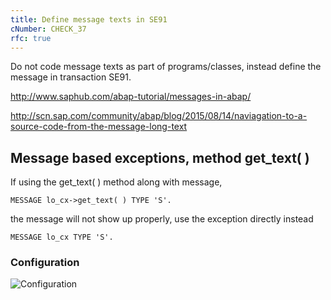 ```yaml
---
title: Define message texts in SE91
cNumber: CHECK_37
rfc: true
---
```


Do not code message texts as part of programs/classes, instead define the message in transaction SE91.

http://www.saphub.com/abap-tutorial/messages-in-abap/

http://scn.sap.com/community/abap/blog/2015/08/14/naviagation-to-a-source-code-from-the-message-long-text

## Message based exceptions, method get_text( )

If using the get_text( ) method along with message,

```abap
MESSAGE lo_cx->get_text( ) TYPE 'S'.
```

the message will not show up properly, use the exception directly instead

```abap
MESSAGE lo_cx TYPE 'S'.
```

### Configuration
![Configuration](/img/default_conf.png)